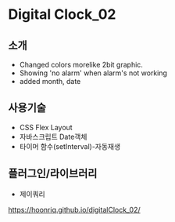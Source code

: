# Digital Clock_02

## 소개
- Changed colors morelike 2bit graphic.
- Showing 'no alarm' when alarm's not working
- added month, date

## 사용기술
- CSS Flex Layout
- 자바스크립트 Date객체
- 타이머 함수(setInterval)-자동재생

## 플러그인/라이브러리
- 제이쿼리

https://hoonriq.github.io/digitalClock_02/